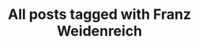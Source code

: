 ---
layout: tag
title: "All posts tagged with Franz Weidenreich"
permalink: /weblog/tags/franz-weidenreich/
taxonomy: Franz Weidenreich
---